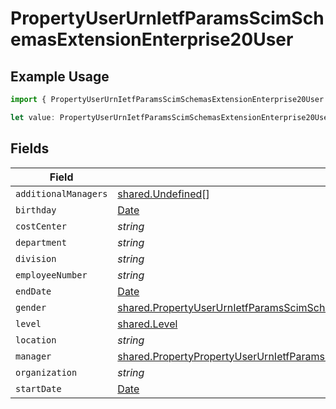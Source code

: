 # PropertyUserUrnIetfParamsScimSchemasExtensionEnterprise20User

## Example Usage

```typescript
import { PropertyUserUrnIetfParamsScimSchemasExtensionEnterprise20User } from "@unified-api/typescript-sdk/sdk/models/shared";

let value: PropertyUserUrnIetfParamsScimSchemasExtensionEnterprise20User = {};
```

## Fields

| Field                                                                                                                                                                                             | Type                                                                                                                                                                                              | Required                                                                                                                                                                                          | Description                                                                                                                                                                                       |
| ------------------------------------------------------------------------------------------------------------------------------------------------------------------------------------------------- | ------------------------------------------------------------------------------------------------------------------------------------------------------------------------------------------------- | ------------------------------------------------------------------------------------------------------------------------------------------------------------------------------------------------- | ------------------------------------------------------------------------------------------------------------------------------------------------------------------------------------------------- |
| `additionalManagers`                                                                                                                                                                              | [shared.Undefined](../../../sdk/models/shared/undefined.md)[]                                                                                                                                     | :heavy_minus_sign:                                                                                                                                                                                | N/A                                                                                                                                                                                               |
| `birthday`                                                                                                                                                                                        | [Date](https://developer.mozilla.org/en-US/docs/Web/JavaScript/Reference/Global_Objects/Date)                                                                                                     | :heavy_minus_sign:                                                                                                                                                                                | N/A                                                                                                                                                                                               |
| `costCenter`                                                                                                                                                                                      | *string*                                                                                                                                                                                          | :heavy_minus_sign:                                                                                                                                                                                | N/A                                                                                                                                                                                               |
| `department`                                                                                                                                                                                      | *string*                                                                                                                                                                                          | :heavy_minus_sign:                                                                                                                                                                                | N/A                                                                                                                                                                                               |
| `division`                                                                                                                                                                                        | *string*                                                                                                                                                                                          | :heavy_minus_sign:                                                                                                                                                                                | N/A                                                                                                                                                                                               |
| `employeeNumber`                                                                                                                                                                                  | *string*                                                                                                                                                                                          | :heavy_minus_sign:                                                                                                                                                                                | N/A                                                                                                                                                                                               |
| `endDate`                                                                                                                                                                                         | [Date](https://developer.mozilla.org/en-US/docs/Web/JavaScript/Reference/Global_Objects/Date)                                                                                                     | :heavy_minus_sign:                                                                                                                                                                                | N/A                                                                                                                                                                                               |
| `gender`                                                                                                                                                                                          | [shared.PropertyUserUrnIetfParamsScimSchemasExtensionEnterprise20UserGender](../../../sdk/models/shared/propertyuserurnietfparamsscimschemasextensionenterprise20usergender.md)                   | :heavy_minus_sign:                                                                                                                                                                                | N/A                                                                                                                                                                                               |
| `level`                                                                                                                                                                                           | [shared.Level](../../../sdk/models/shared/level.md)                                                                                                                                               | :heavy_minus_sign:                                                                                                                                                                                | N/A                                                                                                                                                                                               |
| `location`                                                                                                                                                                                        | *string*                                                                                                                                                                                          | :heavy_minus_sign:                                                                                                                                                                                | N/A                                                                                                                                                                                               |
| `manager`                                                                                                                                                                                         | [shared.PropertyPropertyUserUrnIetfParamsScimSchemasExtensionEnterprise20UserManager](../../../sdk/models/shared/propertypropertyuserurnietfparamsscimschemasextensionenterprise20usermanager.md) | :heavy_minus_sign:                                                                                                                                                                                | N/A                                                                                                                                                                                               |
| `organization`                                                                                                                                                                                    | *string*                                                                                                                                                                                          | :heavy_minus_sign:                                                                                                                                                                                | N/A                                                                                                                                                                                               |
| `startDate`                                                                                                                                                                                       | [Date](https://developer.mozilla.org/en-US/docs/Web/JavaScript/Reference/Global_Objects/Date)                                                                                                     | :heavy_minus_sign:                                                                                                                                                                                | N/A                                                                                                                                                                                               |